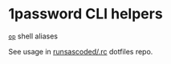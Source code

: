 # 1password CLI helpers
[`op`] shell aliases

See usage in [runsascoded/.rc] dotfiles repo.

[`op`]: https://developer.1password.com/docs/cli/get-started/
[runsascoded/.rc]: https://github.com/runsascoded/.rc
